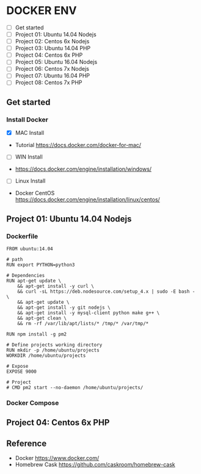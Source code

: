 # DOCKER ENV
- [ ] Get started
- [ ] Project 01: Ubuntu 14.04 Nodejs
- [ ] Project 02: Centos 6x Nodejs
- [ ] Project 03: Ubuntu 14.04 PHP
- [ ] Project 04: Centos 6x PHP
- [ ] Project 05: Ubuntu 16.04 Nodejs
- [ ] Project 06: Centos 7x Nodejs
- [ ] Project 07: Ubuntu 16.04 PHP
- [ ] Project 08: Centos 7x PHP

## Get started
### Install Docker
- [x] MAC Install
 - Tutorial https://docs.docker.com/docker-for-mac/
- [ ] WIN Install
 - https://docs.docker.com/engine/installation/windows/
- [ ] Linux Install
 - Docker CentOS https://docs.docker.com/engine/installation/linux/centos/

## Project 01: Ubuntu 14.04 Nodejs
### Dockerfile
```
FROM ubuntu:14.04

# path
RUN export PYTHON=python3

# Dependencies
RUN apt-get update \
    && apt-get install -y curl \
    && curl -sL https://deb.nodesource.com/setup_4.x | sudo -E bash - \
    && apt-get update \
    && apt-get install -y git nodejs \
    && apt-get install -y mysql-client python make g++ \
    && apt-get clean \
    && rm -rf /var/lib/apt/lists/* /tmp/* /var/tmp/*

RUN npm install -g pm2

# Define projects working directory
RUN mkdir -p /home/ubuntu/projects
WORKDIR /home/ubuntu/projects

# Expose
EXPOSE 9000

# Project
# CMD pm2 start --no-daemon /home/ubuntu/projects/

```

### Docker Compose

## Project 04: Centos 6x PHP

## Reference
- Docker https://www.docker.com/
- Homebrew Cask https://github.com/caskroom/homebrew-cask
